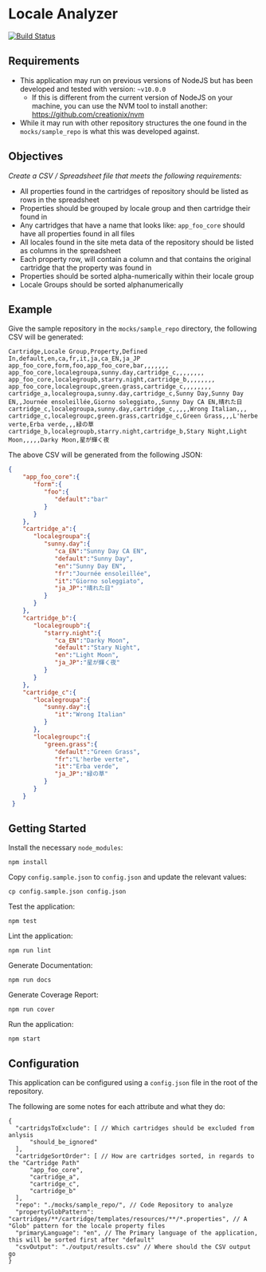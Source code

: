 # Locale Analyzer

[![Build Status](https://travis-ci.org/kimmellj/sfcc-locale-analyzer.svg?branch=develop)](https://travis-ci.org/kimmellj/sfcc-locale-analyzer)

## Requirements
* This application may run on previous versions of NodeJS but has been developed and tested with version: `~v10.0.0`
    * If this is different from the current version of NodeJS on your machine, you can use the NVM tool to install another: https://github.com/creationix/nvm
* While it may run with other repository structures the one found in the `mocks/sample_repo` is what this was developed against.

## Objectives

*Create a CSV / Spreadsheet file that meets the following requirements:*
* All properties found in the cartridges of repository should be listed as rows in the spreadsheet
* Properties should be grouped by locale group and then cartridge their found in
* Any cartridges that have a name that looks like: `app_foo_core` should have all properties found in all files
* All locales found in the site meta data of the repository should be listed as columns in the spreadsheet
* Each property row, will contain a column and that contains the original cartridge that the property was found in
* Properties should be sorted alpha-numerically within their locale group
* Locale Groups should be sorted alphanumerically

## Example
Give the sample repository in the `mocks/sample_repo` directory, the following CSV will be generated:
```
Cartridge,Locale Group,Property,Defined In,default,en,ca,fr,it,ja,ca_EN,ja_JP
app_foo_core,form,foo,app_foo_core,bar,,,,,,,
app_foo_core,localegroupa,sunny.day,cartridge_c,,,,,,,,
app_foo_core,localegroupb,starry.night,cartridge_b,,,,,,,,
app_foo_core,localegroupc,green.grass,cartridge_c,,,,,,,,
cartridge_a,localegroupa,sunny.day,cartridge_c,Sunny Day,Sunny Day EN,,Journée ensoleillée,Giorno soleggiato,,Sunny Day CA EN,晴れた日
cartridge_c,localegroupa,sunny.day,cartridge_c,,,,,Wrong Italian,,,
cartridge_c,localegroupc,green.grass,cartridge_c,Green Grass,,,L'herbe verte,Erba verde,,,緑の草
cartridge_b,localegroupb,starry.night,cartridge_b,Stary Night,Light Moon,,,,,Darky Moon,星が輝く夜
```

The above CSV will be generated from the following JSON:
```JSON
{
    "app_foo_core":{
       "form":{
          "foo":{
             "default":"bar"
          }
       }
    },
    "cartridge_a":{
       "localegroupa":{
          "sunny.day":{
             "ca_EN":"Sunny Day CA EN",
             "default":"Sunny Day",
             "en":"Sunny Day EN",
             "fr":"Journée ensoleillée",
             "it":"Giorno soleggiato",
             "ja_JP":"晴れた日"
          }
       }
    },
    "cartridge_b":{
       "localegroupb":{
          "starry.night":{
             "ca_EN":"Darky Moon",
             "default":"Stary Night",
             "en":"Light Moon",
             "ja_JP":"星が輝く夜"
          }
       }
    },
    "cartridge_c":{
       "localegroupa":{
          "sunny.day":{
             "it":"Wrong Italian"
          }
       },
       "localegroupc":{
          "green.grass":{
             "default":"Green Grass",
             "fr":"L'herbe verte",
             "it":"Erba verde",
             "ja_JP":"緑の草"
          }
       }
    }
 }
```

## Getting Started

Install the necessary `node_modules`:
```
npm install
```

Copy `config.sample.json` to `config.json` and update the relevant values:
```
cp config.sample.json config.json
```

Test the application:
```
npm test
```

Lint the application:
```
npm run lint
```

Generate Documentation:
```
npm run docs
```

Generate Coverage Report:
```
npm run cover
```

Run the application:
```
npm start
```
## Configuration
This application can be configured using a `config.json` file in the root of the repository.

The following are some notes for each attribute and what they do:

```
{
  "cartridgsToExclude": [ // Which cartridges should be excluded from anlysis
      "should_be_ignored"
  ],
  "cartridgeSortOrder": [ // How are cartridges sorted, in regards to the "Cartridge Path"
      "app_foo_core",
      "cartridge_a",
      "cartridge_c",
      "cartridge_b"
  ],
  "repo": "./mocks/sample_repo/", // Code Repository to analyze
  "propertyGlobPattern": "cartridges/**/cartridge/templates/resources/**/*.properties", // A "Glob" pattern for the locale property files
  "primaryLanguage": "en", // The Primary language of the application, this will be sorted first after "default"
  "csvOutput": "./output/results.csv" // Where should the CSV output go
}
```
